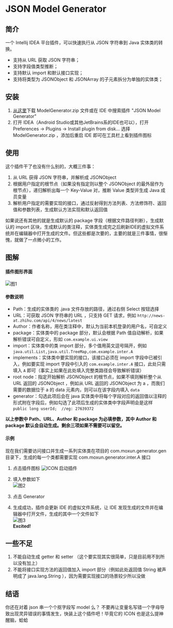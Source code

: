 # JSON Model Generator  

## 简介  
一个 Intellij IDEA 平台插件，可以快速执行从 JSON 字符串到 Java 实体类的转换。
  
- 支持从 URL 获取 JSON 字符串； 
- 支持字段值类型推断；    
- 支持默认 import 和默认接口实现；  
- 支持将类型为 JSONObject 和 JSONArray 的子元素拆分为单独的实体类；

## 安装  
1. [从这里](http://gitlab.alibaba-inc.com/moxun.ljf/JsonModelGenerator/blob/master/ModelGenerator.zip)下载 ModelGenerator.zip 文件或在 IDE 中搜索插件 "JSON Model Generator"  
2. 打开 IDEA（Android Studio或其他JetBrains系的IDE也可以），打开 Preferences -> Plugins -> Install plugin from disk... 选择 ModelGenerator.zip ，添加后重启 IDE 即可在工具栏上看到插件图标

## 使用  
这个插件干了也没有什么别的，大概三件事：  

1. 从 URL 获得 JSON 字符串，并解析成 JSONObject  
2. 根据用户指定的根节点（如果没有指定则以整个 JSONObject 的最外层作为根节点），递归解析出每一个 Key-Value 对，推断 Value 类型并生成 Java 成员变量  
3. 解析用户指定的需要实现的接口，通过反射得到方法列表、方法修饰符、返回值和参数列表，生成默认方法实现和默认返回值

如果说还有其他的就是生成默认的 package 字段（根据文件路径判断），生成默认的 import 区块，生成默认的类注释，实体类生成完之后刷新IDE的虚拟文件系统并在编辑器中打开生成的文件。但这些都是次要的，主要的就是三件事情，很惭愧，就做了一点微小的工作。

## 图解  
#### 插件图形界面  
![图1](http://gitlab.alibaba-inc.com/moxun.ljf/JsonModelGenerator/raw/master/img/1.png)

#### 参数说明  
- Path：生成的实体类的 .java 文件存放的路径，通过右侧 Select 按钮选择
- URL：可获取 JSON 字符串的 URL ，只支持 GET 请求，例如 `http://news-at.zhihu.com/api/4/news/latest`
- Author：作者名称，用在类注释中，默认为当前本机登录的用户名，可自定义
- package：实体类中的 package 部分，默认会根据 Path 值自动解析，如果解析错误可自定义，形如 `com.example.ui.view`
- import：实体类中的类 import 部分，多个值用英文逗号隔开，例如 `java.util.List,java.util.TreeMap,com.example.inter.A`
- implements：实体类中要实现的接口，该接口必须在 import 字段中已被引入，例如要实现 import 字段中引入的 `com.example.inter.A` 接口，此处只需填入 `A` 即可（事实上如果在此处填入完整类路径会导致解析错误）
- root node：指定开始解析 JSONObject 的根节点，如果不填则解析整个从 URL 返回的 JSONObject ，例如从 URL 返回的 JSONObject 为 a ，而我们需要的数据位于 a 的 data 元素内，则可以在该字段内填入 `data`
- generator：勾选此项后会在 java 实体类中将每个字段对应的返回值以注释的形式附在字段后，例如勾选了此项后生成的实体类中字段声明会是这样 `public long userId;  //eg: 27639372 `

**以上参数中 Path、URL、Author 和 package 为必填参数，其中 Author 和 package 默认会自动生成。剩余三项如果不需要可以留空。**

#### 示例  
现在我们需要访问接口并生成一系列实体类在项目的 com.moxun.generator.gen 目录下，生成的每一个类都需要实现 com.moxun.generator.inter.A 接口  

1. 点击插件图标 ![ICON](http://gitlab.alibaba-inc.com/moxun.ljf/JsonModelGenerator/raw/master/src/icons/icon.gif) 启动插件  
2. 填入参数如下  
![图2](http://gitlab.alibaba-inc.com/moxun.ljf/JsonModelGenerator/raw/master/img/2.png)  
  
3. 点击 Generator   
4. 生成成功，插件会更新 IDE 的虚拟文件系统，让 IDE 发现生成的文件并在编辑器中打开文件，生成的其中一个文件如下  
![图3](http://gitlab.alibaba-inc.com/moxun.ljf/JsonModelGenerator/raw/master/img/3.png)  
**Excited!**

## 一些不足  
1. 不能自动生成 getter 和 setter （这个要实现其实很简单，只是目前用不到所以没有加上）
2. 不能将接口实现方法的返回值加入 import 部分（例如此处返回值 String 被声明成了 java.lang.String ），因为需要实现接口的场景较少所以没做  

## 结语  
你还在对着 json 串一个个抠字段写 model 么？ 不要再让变量名写错一个字母导致出现灵异错误的事情发生，快装上这个插件吧！毕竟它的 ICON 也是这么提神醒脑，蛤蛤